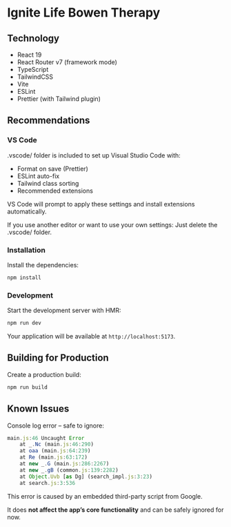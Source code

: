 # Ignite Life Bowen Therapy

## Technology

- React 19
- React Router v7 (framework mode)
- TypeScript
- TailwindCSS
- Vite
- ESLint
- Prettier (with Tailwind plugin)

## Recommendations

### VS Code

.vscode/ folder is included to set up Visual Studio Code with:

- Format on save (Prettier)
- ESLint auto-fix
- Tailwind class sorting
- Recommended extensions

VS Code will prompt to apply these settings and install extensions automatically.

If you use another editor or want to use your own settings:
Just delete the .vscode/ folder.

### Installation

Install the dependencies:

```bash
npm install
```

### Development

Start the development server with HMR:

```bash
npm run dev
```

Your application will be available at `http://localhost:5173`.

## Building for Production

Create a production build:

```bash
npm run build
```

## Known Issues

Console log error – safe to ignore:

```js
main.js:46 Uncaught Error
    at _.Nc (main.js:46:290)
    at oaa (main.js:64:239)
    at Re (main.js:63:172)
    at new _.G (main.js:286:2267)
    at new _.gB (common.js:139:2282)
    at Object.Uvb [as Dg] (search_impl.js:3:23)
    at search.js:3:536
```

This error is caused by an embedded third-party script from Google.

It does **not affect the app’s core functionality** and can be safely ignored for now.
